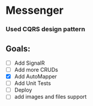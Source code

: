 # Messenger

### Used CQRS design pattern


## Goals:
- [ ] Add SignalR
- [ ] Add more CRUDs
- [x] Add AutoMapper
- [ ] Add Unit Tests
- [ ] Deploy
- [ ] add images and files support
